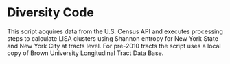 # Diversity Code
This script acquires data from the U.S. Census API and executes processing steps to calculate LISA clusters using Shannon entropy for New York State and New York City at tracts level. For pre-2010 tracts the script uses a local copy of Brown University Longitudinal Tract Data Base.
